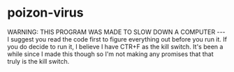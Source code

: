 # poizon-virus
WARNING: THIS PROGRAM WAS MADE TO SLOW DOWN A COMPUTER --- I suggest you read the code first to figure everything out before you run it. If you do decide to run it, I believe I have CTR+F as the kill switch. It's been a while since I made this though so I'm not making any promises that that truly is the kill switch. 
